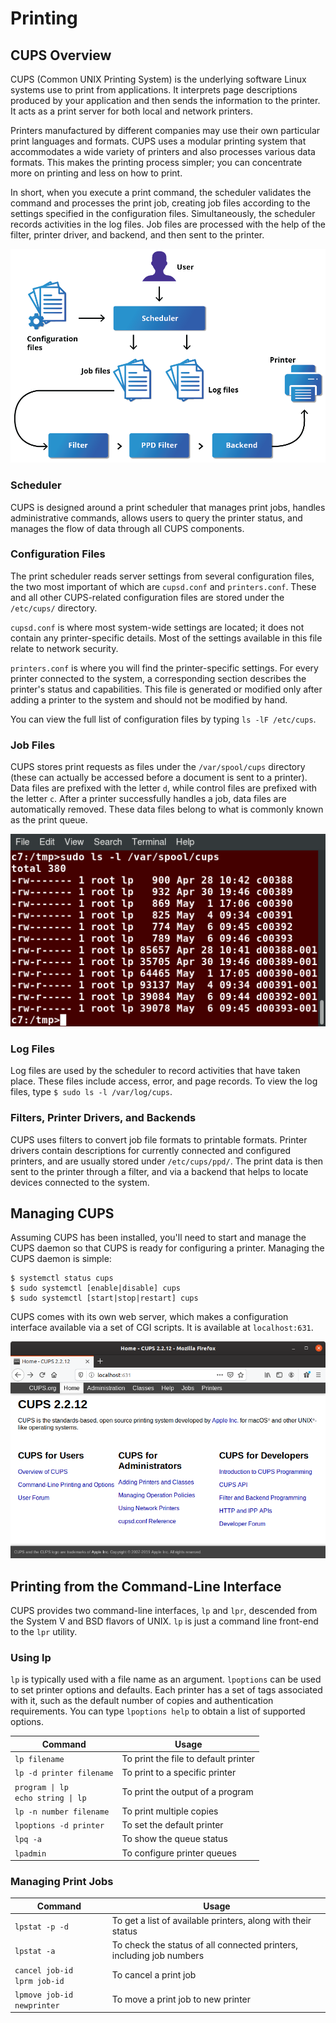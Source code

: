 # Printing

## CUPS Overview
CUPS (Common UNIX Printing System) is the underlying software Linux systems use to print from applications. It interprets page descriptions produced by your application and then sends the information to the printer. It acts as a print server for both local and network printers.

Printers manufactured by different companies may use their own particular print languages and formats. CUPS uses a modular printing system that accommodates a wide variety of printers and also processes various data formats. This makes the printing process simpler; you can concentrate more on printing and less on how to print.

In short, when you execute a print command, the scheduler validates the command and processes the print job, creating job files according to the settings specified in the configuration files. Simultaneously, the scheduler records activities in the log files. Job files are processed with the help of the filter, printer driver, and backend, and then sent to the printer.

![](./images/17.1.1.png)

### Scheduler
CUPS is designed around a print scheduler that manages print jobs, handles administrative commands, allows users to query the printer status, and manages the flow of data through all CUPS components.

### Configuration Files
The print scheduler reads server settings from several configuration files, the two most important of which are `cupsd.conf` and `printers.conf`. These and all other CUPS-related configuration files are stored under the `/etc/cups/` directory.

`cupsd.conf` is where most system-wide settings are located; it does not contain any printer-specific details. Most of the settings available in this file relate to network security.

`printers.conf` is where you will find the printer-specific settings. For every printer connected to the system, a corresponding section describes the printer's status and capabilities. This file is generated or modified only after adding a printer to the system and should not be modified by hand.

You can view the full list of configuration files by typing `ls -lF /etc/cups`.

### Job Files
CUPS stores print requests as files under the `/var/spool/cups` directory (these can actually be accessed before a document is sent to a printer). Data files are prefixed with the letter `d`, while control files are prefixed with the letter `c`. After a printer successfully handles a job, data files are automatically removed. These data files belong to what is commonly known as the print queue.

![](./images/17.1.2.png)

### Log Files
Log files are used by the scheduler to record activities that have taken place. These files include access, error, and page records. To view the log files, type `$ sudo ls -l /var/log/cups`.

### Filters, Printer Drivers, and Backends
CUPS uses filters to convert job file formats to printable formats. Printer drivers contain descriptions for currently connected and configured printers, and are usually stored under `/etc/cups/ppd/`. The print data is then sent to the printer through a filter, and via a backend that helps to locate devices connected to the system.

## Managing CUPS
Assuming CUPS has been installed, you'll need to start and manage the CUPS daemon so that CUPS is ready for configuring a printer. Managing the CUPS daemon is simple:

```
$ systemctl status cups
$ sudo systemctl [enable|disable] cups
$ sudo systemctl [start|stop|restart] cups
```

CUPS comes with its own web server, which makes a configuration interface available via a set of CGI scripts. It is available at `localhost:631`.

![](./images/17.1.3.png)

## Printing from the Command-Line Interface
CUPS provides two command-line interfaces, `lp` and `lpr`, descended from the System V and BSD flavors of UNIX. `lp` is just a command line front-end to the `lpr` utility.

### Using lp
`lp` is typically used with a file name as an argument. `lpoptions` can be used to set printer options and defaults. Each printer has a set of tags associated with it, such as the default number of copies and authentication requirements. You can type `lpoptions help` to obtain a list of supported options.

| Command | Usage |
| - | - |
| `lp filename `| To print the file to default printer |
| `lp -d printer filename` | To print to a specific printer |
| `program \| lp` <br> `echo string \| lp` | To print the output of a program |
| `lp -n number filename` | To print multiple copies |
| `lpoptions -d printer` | To set the default printer |
| `lpq -a` | To show the queue status |
| `lpadmin` | To configure printer queues |

### Managing Print Jobs
| Command | Usage |
| - | - |
| `lpstat -p -d` | To get a list of available printers, along with their status |
| `lpstat -a` | To check the status of all connected printers, including job numbers |
| `cancel job-id `<br> `lprm job-id` | To cancel a print job |
| `lpmove job-id newprinter` | To move a print job to new printer |
